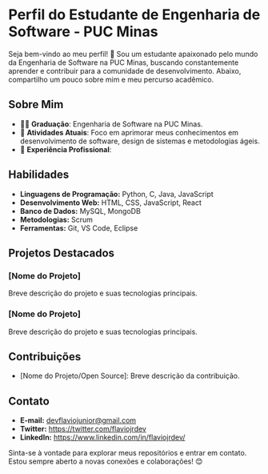 # Perfil do Estudante de Engenharia de Software - PUC Minas

Seja bem-vindo ao meu perfil! 👋 Sou um estudante apaixonado pelo mundo da Engenharia de Software na PUC Minas, buscando constantemente aprender e contribuir para a comunidade de desenvolvimento. Abaixo, compartilho um pouco sobre mim e meu percurso acadêmico.

## Sobre Mim

- 👨‍🎓 **Graduação**: Engenharia de Software na PUC Minas.
- 🌱 **Atividades Atuais**: Foco em aprimorar meus conhecimentos em desenvolvimento de software, design de sistemas e metodologias ágeis.
- 💼 **Experiência Profissional**: 

## Habilidades

- **Linguagens de Programação:** Python, C, Java, JavaScript
- **Desenvolvimento Web:** HTML, CSS, JavaScript, React
- **Banco de Dados:** MySQL, MongoDB
- **Metodologias:** Scrum
- **Ferramentas:** Git, VS Code, Eclipse

## Projetos Destacados

### [Nome do Projeto]

Breve descrição do projeto e suas tecnologias principais.

### [Nome do Projeto]

Breve descrição do projeto e suas tecnologias principais.

## Contribuições

- [Nome do Projeto/Open Source]: Breve descrição da contribuição.

## Contato

- **E-mail:** devflaviojunior@gmail.com
- **Twitter:** https://twitter.com/flaviojrdev
- **LinkedIn:** https://www.linkedin.com/in/flaviojrdev/

Sinta-se à vontade para explorar meus repositórios e entrar em contato. Estou sempre aberto a novas conexões e colaborações! 😊
